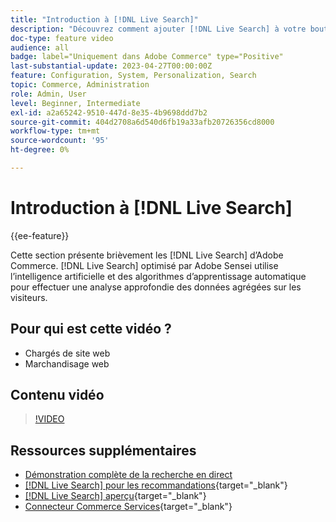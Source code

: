 ```yaml
---
title: "Introduction à [!DNL Live Search]"
description: "Découvrez comment ajouter [!DNL Live Search] à votre boutique et proposez des expériences d’achats très attrayantes, pertinentes et personnalisées."
doc-type: feature video
audience: all
badge: label="Uniquement dans Adobe Commerce" type="Positive"
last-substantial-update: 2023-04-27T00:00:00Z
feature: Configuration, System, Personalization, Search
topic: Commerce, Administration
role: Admin, User
level: Beginner, Intermediate
exl-id: a2a65242-9510-447d-8e35-4b9698ddd7b2
source-git-commit: 404d2708a6d540d6fb19a33afb20726356cd8000
workflow-type: tm+mt
source-wordcount: '95'
ht-degree: 0%

---
```


# Introduction à [!DNL Live Search]

{{ee-feature}}

Cette section présente brièvement les [!DNL Live Search] d’Adobe Commerce. [!DNL Live Search] optimisé par Adobe Sensei utilise l’intelligence artificielle et des algorithmes d’apprentissage automatique pour effectuer une analyse approfondie des données agrégées sur les visiteurs.

## Pour qui est cette vidéo ?

- Chargés de site web
- Marchandisage web

## Contenu vidéo

>[!VIDEO](https://video.tv.adobe.com/v/3418797?learn=on)


## Ressources supplémentaires

- [Démonstration complète de la recherche en direct](./live-search-full-demonstration.md)
- [[!DNL Live Search] pour les recommandations](https://experienceleague.adobe.com/docs/commerce-learn/tutorials/marketing/live-search-recommendations.html){target="_blank"}
- [[!DNL Live Search] aperçu](https://experienceleague.adobe.com/docs/commerce-merchant-services/live-search/overview.html){target="_blank"}
- [Connecteur Commerce Services](https://experienceleague.adobe.com/docs/commerce-merchant-services/user-guides/integration-services/saas.html){target="_blank"}
